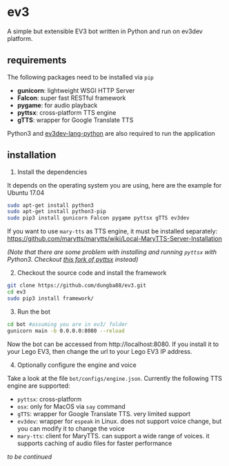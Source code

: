 # ev3

A simple but extensible EV3 bot written in Python and run on ev3dev platform.

## requirements

The following packages need to be installed via `pip`
- **gunicorn**: lightweight WSGI HTTP Server
- **Falcon**: super fast RESTful framework
- **pygame**: for audio playback
- **pyttsx**: cross-platform TTS engine
- **gTTS**: wrapper for Google Translate TTS

Python3 and [ev3dev-lang-python](https://github.com/rhempel/ev3dev-lang-python) are also required to run the application

## installation

1. Install the dependencies

It depends on the operating system you are using, here are the example for Ubuntu 17.04

```bash
sudo apt-get install python3
sudo apt-get install python3-pip
sudo pip3 install gunicorn Falcon pygame pyttsx gTTS ev3dev
```

If you want to use `mary-tts` as TTS engine, it must be installed separately:
https://github.com/marytts/marytts/wiki/Local-MaryTTS-Server-Installation

*(Note that there are some problem with installing and running `pyttsx` with Python3. Checkout [this fork of pyttsx](https://github.com/Julian-O/pyttsx) instead)*

2. Checkout the source code and install the framework
```bash
git clone https://github.com/dungba88/ev3.git
cd ev3
sudo pip3 install framework/
```

3. Run the bot
```bash
cd bot #assuming you are in ev3/ folder
gunicorn main -b 0.0.0.0:8080 --reload
```

Now the bot can be accessed from http://localhost:8080. If you install it to your Lego EV3, then change the url to your
Lego EV3 IP address.

4. Optionally configure the engine and voice

Take a look at the file `bot/configs/engine.json`. Currently the following TTS engine are supported:
- `pyttsx`: cross-platform
- `osx`: only for MacOS via `say` command
- `gTTS`: wrapper for Google Translate TTS. very limited support
- `ev3dev`: wrapper for `espeak` in Linux. does not support voice change, but you can modify it to change the voice
- `mary-tts`: client for MaryTTS. can support a wide range of voices. it supports caching of audio files for faster performance

*to be continued*
